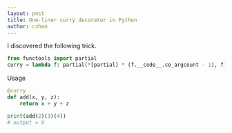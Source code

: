 ```yaml
---
layout: post
title: One-liner curry decorator in Python
author: czheo
---
```


I discovered the following trick.

~~~ py
from functools import partial
curry = lambda f: partial(*[partial] * (f.__code__.co_argcount - 1), f)
~~~

Usage

~~~ py
@curry
def add(x, y, z):
    return x + y + z

print(add(2)(3)(4))
# output = 9
~~~
